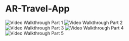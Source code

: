 # AR-Travel-App

<img src='https://github.com/aiadames/AR-Travel-App/raw/master/app/walkthrough.gif' title='Video Walkthrough' width='' alt='Video Walkthrough Part 1' />
<img src='https://github.com/aiadames/AR-Travel-App/raw/master/app/walkthrough2.gif' title='Video Walkthrough' width='' alt='Video Walkthrough Part 2' />
<img src='https://github.com/aiadames/AR-Travel-App/raw/master/app/walkthrough3.gif' title='Video Walkthrough' width='' alt='Video Walkthrough Part 3' />
<img src='https://github.com/aiadames/AR-Travel-App/raw/master/app/walkthrough4.gif' title='Video Walkthrough' width='' alt='Video Walkthrough Part 4' />
<img src='https://github.com/aiadames/AR-Travel-App/raw/master/app/walkthrough5.gif' title='Video Walkthrough' width='' alt='Video Walkthrough Part 5' />
